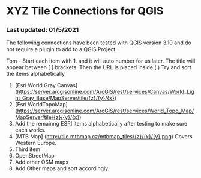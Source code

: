 # XYZ Tile Connections for QGIS

### Last updated: 01/5/2021


The following connections have been tested with QGIS version 3.10 and do not require a plugin to add to a QGIS Project.

Tom - Start each item with 1. and it will auto number for us later. The title will appear between [ ] brackets.  Then the URL is placed inside ( )
Try and sort the items alphabetically

1. [Esri World Gray Canvas] (https://server.arcgisonline.com/ArcGIS/rest/services/Canvas/World_Light_Gray_Base/MapServer/tile/{z}/{y}/{x})
1. [Esri WorldTopoMap] (https://server.arcgisonline.com/ArcGIS/rest/services/World_Topo_Map/MapServer/tile/{z}/{y}/{x})
1. Add the remainng ESRI items alphabetically after testing to make sure each works.
1. [MTB Map] (http://tile.mtbmap.cz/mtbmap_tiles/{z}/{x}/{y}.png) Covers Western Europe.
1. Third item
1. OpenStreetMap
1. Add other OSM maps
1. Add Other maps and sort accordingly.
